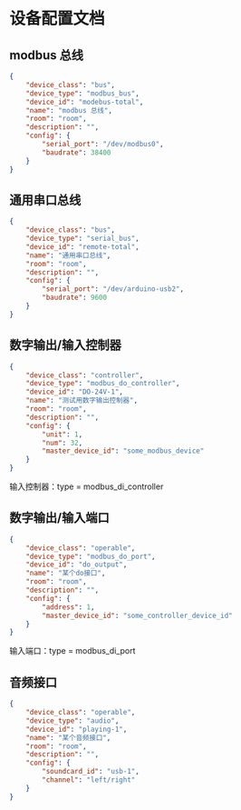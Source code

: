 # 设备配置文档
## modbus 总线

```json
{
	"device_class": "bus",
	"device_type": "modbus_bus",
	"device_id": "modebus-total",
	"name": "modbus 总线",
	"room": "room",
	"description": "",
	"config": {
		"serial_port": "/dev/modbus0",
		"baudrate": 38400
	}
}
```

## 通用串口总线

```json
{
	"device_class": "bus",
	"device_type": "serial_bus",
	"device_id": "remote-total",
	"name": "通用串口总线",
	"room": "room",
	"description": "",
	"config": {
		"serial_port": "/dev/arduino-usb2",
		"baudrate": 9600
	}
}
```

## 数字输出/输入控制器

```json
{
	"device_class": "controller",
	"device_type": "modbus_do_controller",
	"device_id": "DO-24V-1",
	"name": "测试用数字输出控制器",
	"room": "room",
	"description": "",
	"config": {
		"unit": 1,
		"num": 32,
		"master_device_id": "some_modbus_device"
	}
}
```

输入控制器：type = modbus_di_controller

## 数字输出/输入端口

```json
{
	"device_class": "operable",
	"device_type": "modbus_do_port",
	"device_id": "do_output",
	"name": "某个do接口",
	"room": "room",
	"description": "",
	"config": {
		"address": 1,
		"master_device_id": "some_controller_device_id"
	}
}
```

输入端口：type = modbus_di_port

## 音频接口

```json
{
	"device_class": "operable",
	"device_type": "audio",
	"device_id": "playing-1",
	"name": "某个音频接口",
	"room": "room",
	"description": "",
	"config": {
		"soundcard_id": "usb-1",
		"channel": "left/right"
	}
}
```